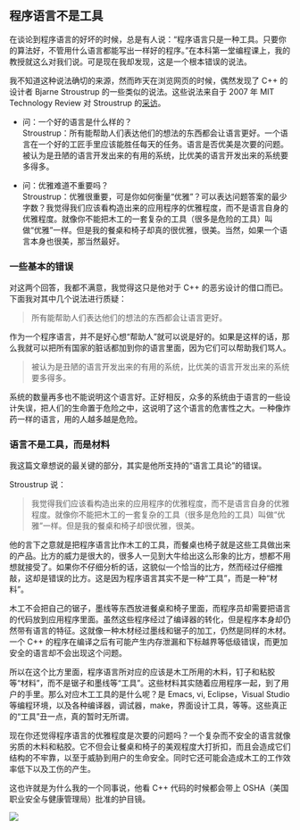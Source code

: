 <div class="inner">
<h2>程序语言不是工具</h2>
<p>在谈论到程序语言的好坏的时候，总是有人说：“程序语言只是一种工具。只要你的算法好，不管用什么语言都能写出一样好的程序。”在本科第一堂编程课上，我的教授就这么对我们说。可是现在我却发现，这是一个根本错误的说法。</p>
<p>我不知道这种说法确切的来源，然而昨天在浏览网页的时候，偶然发现了 C++ 的设计者 Bjarne Stroustrup 的一些类似的说法。这些说法来自于 2007 年 MIT Technology Review 对 Stroustrup 的<a href="http://www.technologyreview.com/qa/407076/bjarne-stroustrup">采访</a>。</p>
<ul>
<li>
<p>问：一个好的语言是什么样的？<br />
Stroustrup：所有能帮助人们表达他们的想法的东西都会让语言更好。一个语言在一个好的工匠手里应该能胜任每天的任务。语言是否优美是次要的问题。被认为是丑陋的语言开发出来的有用的系统，比优美的语言开发出来的系统要多得多。</p>
</li>
<li>
<p>问：优雅难道不重要吗？<br />
Stroustrup：优雅很重要，可是你如何衡量“优雅”？可以表达问题答案的最少字数？我觉得我们应该看构造出来的应用程序的优雅程度，而不是语言自身的优雅程度。就像你不能把木工的一套复杂的工具（很多是危险的工具）叫做“优雅”一样。但是我的餐桌和椅子却真的很优雅，很美。当然，如果一个语言本身也很美，那当然最好。</p>
</li>
</ul>
<h3 id="一些基本的错误">一些基本的错误</h3>
<p>对这两个回答，我都不满意，我觉得这只是他对于 C++ 的恶劣设计的借口而已。下面我对其中几个说法进行质疑：</p>
<blockquote>
<p>所有能帮助人们表达他们的想法的东西都会让语言更好。</p>
</blockquote>
<p>作为一个程序语言，并不是好心想“帮助人”就可以说是好的。如果是这样的话，那么我就可以把所有国家的脏话都加到你的语言里面，因为它们可以帮助我们骂人。</p>
<blockquote>
<p>被认为是丑陋的语言开发出来的有用的系统，比优美的语言开发出来的系统要多得多。</p>
</blockquote>
<p>系统的数量再多也不能说明这个语言好。正好相反，众多的系统由于语言的一些设计失误，把人们的生命置于危险之中，这说明了这个语言的危害性之大。一种像炸药一样的语言，用的人越多越是危险。</p>
<h3 id="语言不是工具而是材料">语言不是工具，而是材料</h3>
<p>我这篇文章想说的最关键的部分，其实是他所支持的“语言工具论”的错误。</p>
<p>Stroustrup 说：</p>
<blockquote>
<p>我觉得我们应该看构造出来的应用程序的优雅程度，而不是语言自身的优雅程度。就像你不能把木工的一套复杂的工具（很多是危险的工具）叫做“优雅”一样。但是我的餐桌和椅子却很优雅，很美。</p>
</blockquote>
<p>他的言下之意就是把程序语言比作木工的工具，而餐桌也椅子就是这些工具做出来的产品。比方的威力是很大的，很多人一见到大牛给出这么形象的比方，想都不用想就接受了。如果你不仔细分析的话，这貌似一个恰当的比方，然而经过仔细推敲，这却是错误的比方。这是因为程序语言其实不是一种“工具”，而是一种“材料”。</p>
<p>木工不会把自己的锯子，墨线等东西放进餐桌和椅子里面，而程序员却需要把语言的代码放到应用程序里面。虽然这些程序经过了编译器的转化，但是程序本身却仍然带有语言的特征。这就像一种木材经过墨线和锯子的加工，仍然是同样的木材。一个 C++ 的程序在编译之后有可能产生内存泄漏和下标越界等低级错误，而更加安全的语言却不会出现这个问题。</p>
<p>所以在这个比方里面，程序语言所对应的应该是木工所用的木料，钉子和粘胶等“材料”，而不是锯子和墨线等“工具”。这些材料其实随着应用程序一起，到了用户的手里。那么对应木工工具的是什么呢？是 Emacs, vi, Eclipse，Visual Studio 等编程环境，以及各种编译器，调试器，make，界面设计工具，等等。这些真正的“工具”丑一点，真的暂时无所谓。</p>
<p>现在你还觉得程序语言的优雅程度是次要的问题吗？一个复杂而不安全的语言就像劣质的木料和粘胶。它不但会让餐桌和椅子的美观程度大打折扣，而且会造成它们结构的不牢靠，以至于威胁到用户的生命安全。同时它还可能会造成木工的工作效率低下以及工伤的产生。</p>
<p>这也许就是为什么我的一个同事说，他看 C++ 代码的时候都会带上 OSHA（美国职业安全与健康管理局）批准的护目镜。</p>
<p><img src="http://www.yinwang.org/images/osha-goggle.jpg" /></p>
</div>
<div class="ad-banner" style="margin-top: 5px">
<script async src="//pagead2.googlesyndication.com/pagead/js/adsbygoogle.js"></script>
<ins class="adsbygoogle"
                    style="display:inline-block;width:100%;height:90px"
                    data-ad-client="ca-pub-1331524016319584"
                    data-ad-slot="6657867155"></ins>
<script>(adsbygoogle = window.adsbygoogle || []).push({});</script>
</div>
<script data-ad-client="ca-pub-1331524016319584" async
            src="https://pagead2.googlesyndication.com/pagead/js/adsbygoogle.js">
</script>
    